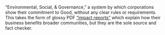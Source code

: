 “Environmental, Social, & Governance,” a system by which corporations show their commitment to Good, without any clear rules or requirements. This takes the form of glossy PDF [“impact reports”](https://marketing-hje9qm7p0-watershedclimate.vercel.app/customers/reports) which explain how their business benefits broader communities, but they are the sole source and fact checker.
